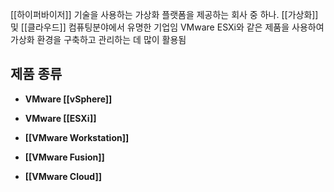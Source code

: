 [[하이퍼바이저]] 기술을 사용하는 가상화 플랫폼을 제공하는 회사 중 하나.
[[가상화]] 및 [[클라우드]] 컴퓨팅분야에서 유명한 기업임
VMware ESXi와 같은 제품을 사용하여 가상화 환경을 구축하고 관리하는 데 많이 활용됨

## 제품 종류

- **VMware [[vSphere]]**
    
- **VMware [[ESXi]]**
    
- **[[VMware Workstation]]**
    
- **[[VMware Fusion]]**
    
- **[[VMware Cloud]]**